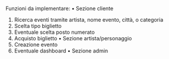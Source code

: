 Funzioni da implementare:
  •	Sezione cliente
  1.	Ricerca eventi tramite artista, nome evento, città, o categoria
  2.	Scelta tipo biglietto
  3.	Eventuale scelta posto numerato
  4.	Acquisto biglietto
  •	Sezione artista/personaggio
  1.	Creazione evento
  2.	Eventuale dashboard
  •	Sezione admin
